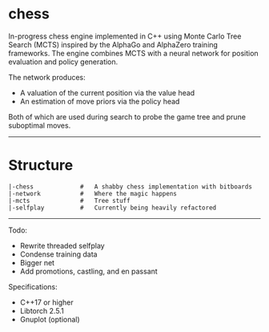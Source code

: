 # chess

In-progress chess engine implemented in C++ using Monte Carlo Tree Search (MCTS) inspired by the AlphaGo and AlphaZero training frameworks. The engine combines MCTS with a neural network for position evaluation and policy generation.

The network produces:
- A valuation of the current position via the value head
- An estimation of move priors via the policy head
  
Both of which are used during search to probe the game tree and prune suboptimal moves.

***
# Structure
```\n.\n
|-chess				#	A shabby chess implementation with bitboards
|-network			#	Where the magic happens
|-mcts				#	Tree stuff
|-selfplay			#	Currently being heavily refactored
```
***

Todo:
- Rewrite threaded selfplay
- Condense training data
- Bigger net
- Add promotions, castling, and en passant

Specifications:
- C++17 or higher
- Libtorch 2.5.1
- Gnuplot (optional)
